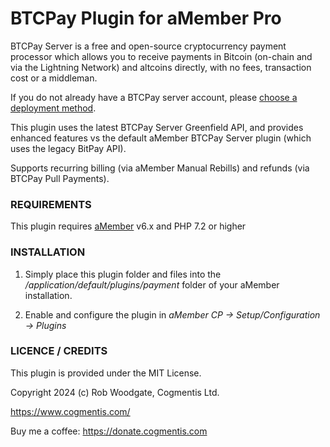 # BTCPay Plugin for aMember Pro

BTCPay Server is a free and open-source cryptocurrency payment processor which allows you to receive payments in Bitcoin (on-chain and via the Lightning Network) and altcoins directly, with no fees, transaction cost or a middleman.

If you do not already have a BTCPay server account, please [choose a deployment method](https://docs.btcpayserver.org/FAQ/Deployment/).

This plugin uses the latest BTCPay Server Greenfield API, and provides enhanced features vs the default aMember BTCPay Server plugin (which uses the legacy BitPay API).

Supports recurring billing (via aMember Manual Rebills) and refunds (via BTCPay Pull Payments).

### REQUIREMENTS

This plugin requires [aMember](https://www.cogmentis.com/go/amember) v6.x and PHP 7.2 or higher

### INSTALLATION

1. Simply place this plugin folder and files into the */application/default/plugins/payment* folder of your aMember installation.

2. Enable and configure the plugin in *aMember CP -> Setup/Configuration -> Plugins*

### LICENCE / CREDITS

This plugin is provided under the MIT License.

Copyright 2024 (c) Rob Woodgate, Cogmentis Ltd.

<https://www.cogmentis.com/>

Buy me a coffee: <https://donate.cogmentis.com>
